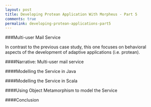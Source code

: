```yaml
---
layout: post
title: Developing Protean Application With Morpheus - Part 5
comments: true
permalink: developing-protean-applications-part5
---
```


###Multi-user Mail Service

In contrast to the previous case study, this one focuses on behavioral
aspects of the development of adaptive applications (i.e. protean).


####Narrative: Multi-user mail service

####Modelling the Service in Java

####Modelling the Service in Scala

####Using Object Metamorphism to model the Service

####Conclusion

